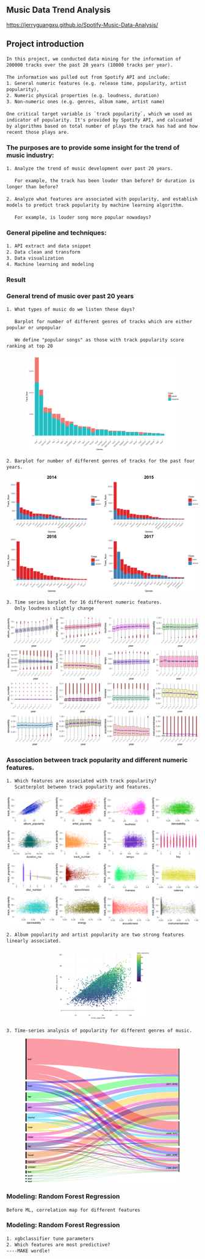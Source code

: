## Music Data Trend Analysis

https://jerryguangxu.github.io/Spotify-Music-Data-Analysis/

## Project introduction
```
In this project, we conducted data mining for the information of 200000 tracks over the past 20 years (10000 tracks per year). 

The information was pulled out from Spotify API and include: 
1. General numeric features (e.g. release time, popularity, artist popularity), 
2. Numeric physical properties (e.g. loudness, duration) 
3. Non-numeric ones (e.g. genres, album name, artist name)

One critical target variable is `track popularity`, which we used as indicator of popularity. It's provided by Spotify API, and calcuated by algorithms based on total number of plays the track has had and how recent those plays are.
```

### The purposes are to provide some insight for the trend of music industry:
```
1. Analyze the trend of music development over past 20 years. 

   For example, the track has been louder than before? Or duration is longer than before?
   
2. Analyze what features are associated with popularity, and establish models to predict track popularity by machine learning algorithm.

   For example, is louder song more popular nowadays?
```



### General pipeline and techniques:
```   
1. API extract and data snippet
2. Data clean and transform
3. Data visualization
4. Machine learning and modeling
```

### Result
### General trend of music over past 20 years
```
1. What types of music do we listen these days?
   
   Barplot for number of different genres of tracks which are either popular or unpopular
   
   We define "popular songs" as those with track popularity score ranking at top 20
```   
 
   <p align="center">
   <img src="Figure/barplot-genres.png" width="80%"/>
   </p>
 
 

 
```
2. Barplot for number of different genres of tracks for the past four years. 
```
   
   <p align="center">
   <img src="Figure/final4567.png" width="100%"/>
   </p>



```
3. Time series barplot for 16 different numeric features.
   Only loudness slightly change
```
   
   <p align="center">
   <img src="Figure/boxplot matrix.png" width="100%"/>
   </p>



### Association between track popularity and different numeric features.
```
1. Which features are associated with track popularity? 
   Scatterplot between track popularity and features.
```  
   <p align="center">
   <img src="Figure/scatterplot_matrix.png" width="100%"/>
   </p>

```
2. Album popularity and artist popularity are two strong features linearly associated.
```  
   <p align="center">
   <img src="Figure/album-artist-track.png" width="50%"/>
   </p>

```
3. Time-series analysis of popularity for different genres of music.
```
   <p align="center">
   <img src="Figure/year-type-popularity.png" width="80%"/>
   </p>

### Modeling: Random Forest Regression
```
Before ML, correlation map for different features
```

### Modeling: Random Forest Regression
```
1. xgbclassifier tune parameters
2. Which features are most predictive?
----MAKE wordle!
```

